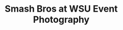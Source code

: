 ---
layout: post
title: Smash Bros at WSU Event Photography
description: 
image: test-image.jpg
image-description: Test image!
categories: Photography

time-period: November 2013 - January 2017

---